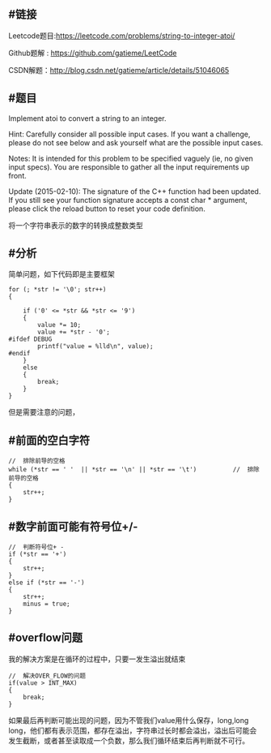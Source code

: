 #链接
-------

Leetcode题目:https://leetcode.com/problems/string-to-integer-atoi/

Github题解 : https://github.com/gatieme/LeetCode

CSDN解题：http://blog.csdn.net/gatieme/article/details/51046065

#题目
-------
Implement atoi to convert a string to an integer.

Hint: Carefully consider all possible input cases. If you want a challenge, please do not see below and ask yourself what are the possible input cases.

Notes: It is intended for this problem to be specified vaguely (ie, no given input specs). You are responsible to gather all the input requirements up front.

Update (2015-02-10):
The signature of the C++ function had been updated. If you still see your function signature accepts a const char * argument, please click the reload button  to reset your code definition.


将一个字符串表示的数字的转换成整数类型

#分析
-------
简单问题，如下代码即是主要框架
```
for (; *str != '\0'; str++)
{

    if ('0' <= *str && *str <= '9')
    {
        value *= 10;
        value += *str - '0';
#ifdef DEBUG
        printf("value = %lld\n", value);
#endif
    }
    else
    {
        break;
    }
}
```


但是需要注意的问题，

#前面的空白字符
-------
```
//  排除前导的空格
while (*str == ' '  || *str == '\n' || *str == '\t')          //  排除前导的空格
{
    str++;
}
```

#数字前面可能有符号位+/-
-------

```
//  判断符号位+ -
if (*str == '+')
{
    str++;
}
else if (*str == '-')
{
    str++;
    minus = true;
}
```

#overflow问题
-------

我的解决方案是在循环的过程中，只要一发生溢出就结束
```
//  解决OVER_FLOW的问题
if(value > INT_MAX)
{
    break;
}
```

如果最后再判断可能出现的问题，因为不管我们value用什么保存，long,long long，他们都有表示范围，都存在溢出，字符串过长时都会溢出，溢出后可能会发生截断，或者甚至读取成一个负数，那么我们循环结束后再判断就不可行。


